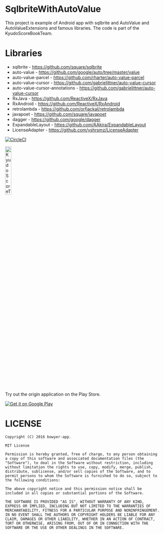 # SqlbriteWithAutoValue
This project is example of Android app with sqlbrite and AutoValue and AutoValueExtensions and famous libraries.
The code is part of the KyudoScoreBookTeam.

# Libraries
- sqlbrite - https://github.com/square/sqlbrite
- auto-value - https://github.com/google/auto/tree/master/value
- auto-value-parcel - https://github.com/rharter/auto-value-parcel
- auto-value-cursor - https://github.com/gabrielittner/auto-value-cursor
- auto-value-cursor-annotations - https://github.com/gabrielittner/auto-value-cursor
- RxJava - https://github.com/ReactiveX/RxJava
- RxAndroid - https://github.com/ReactiveX/RxAndroid
- retrolambda - https://github.com/orfjackal/retrolambda
- javapoet - https://github.com/square/javapoet
- dagger - https://github.com/google/dagger
- ExpandableLayout - https://github.com/AAkira/ExpandableLayout
- LicenseAdapter - https://github.com/yshrsmz/LicenseAdapter

[![CircleCI](https://circleci.com/gh/bowyer-app/SqlbriteWithAutoValue/tree/develop.svg?style=svg)](https://circleci.com/gh/bowyer-app/SqlbriteWithAutoValue/tree/develop)

<a href="https://github.com/bowyer-app/PlayerManage/blob/fix/readme/img/origin.png" target="_blank"><img src="https://github.com/bowyer-app/PlayerManage/blob/fix/readme/img/origin.png" alt="KyudoScoreTeam" width="20%;"></a>

Try out the origin application on the Play Store.

<a href="https://play.google.com/store/apps/details?id=com.bowyer.app.android.kyudoscoreteam"><img src="https://camo.githubusercontent.com/730d972dce52515184aadf5a23c1154f65d2a61a/687474703a2f2f7777772e616e64726f69642e636f6d2f696d616765732f6272616e642f6765745f69745f6f6e5f706c61795f6c6f676f5f6c617267652e706e67" alt="Get it on Google Play" data-canonical-src="http://www.android.com/images/brand/get_it_on_play_logo_large.png" style="max-width:100%;"></a>

# LICENSE
```
Copyright (C) 2016 bowyer-app.

MIT License

Permission is hereby granted, free of charge, to any person obtaining a copy of this software and associated documentation files (the "Software"), to deal in the Software without restriction, including without limitation the rights to use, copy, modify, merge, publish, distribute, sublicense, and/or sell copies of the Software, and to permit persons to whom the Software is furnished to do so, subject to the following conditions:

The above copyright notice and this permission notice shall be included in all copies or substantial portions of the Software.

THE SOFTWARE IS PROVIDED "AS IS", WITHOUT WARRANTY OF ANY KIND, EXPRESS OR IMPLIED, INCLUDING BUT NOT LIMITED TO THE WARRANTIES OF MERCHANTABILITY, FITNESS FOR A PARTICULAR PURPOSE AND NONINFRINGEMENT. IN NO EVENT SHALL THE AUTHORS OR COPYRIGHT HOLDERS BE LIABLE FOR ANY CLAIM, DAMAGES OR OTHER LIABILITY, WHETHER IN AN ACTION OF CONTRACT, TORT OR OTHERWISE, ARISING FROM, OUT OF OR IN CONNECTION WITH THE SOFTWARE OR THE USE OR OTHER DEALINGS IN THE SOFTWARE.
```
